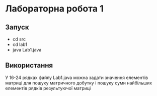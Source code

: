 # Лабораторна робота 1
## Запуск
- cd src
- cd lab1
- java Lab1.java

## Використання
У 16-24 рядках файлу Lab1.java можна задати значення 
елементів матриці для пошуку матричного добутку і пошуку суми 
найбільших елементів рядків результуючої матриці



